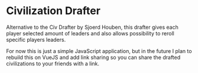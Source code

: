 # Civilization Drafter
Alternative to the Civ Drafter by Sjoerd Houben, this drafter gives each player selected amount of leaders and also allows possibility to reroll specific players leaders.

For now this is just a simple JavaScript application, but in the future I plan to rebuild this on VueJS and add link sharing so you can share the drafted civilizations to your friends with a link.